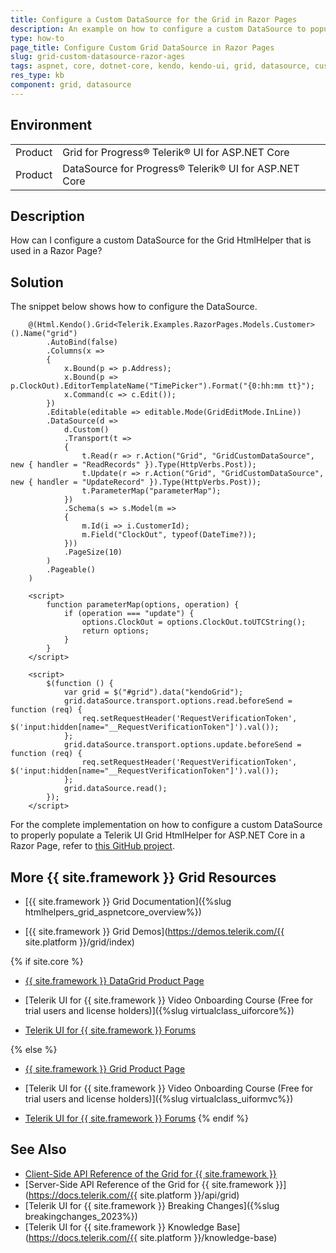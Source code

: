 ```yaml
---
title: Configure a Custom DataSource for the Grid in Razor Pages
description: An example on how to configure a custom DataSource to populate the Telerik UI for ASP.NET Core Grid HtmlHelper in a Razor Page.
type: how-to
page_title: Configure Custom Grid DataSource in Razor Pages
slug: grid-custom-datasource-razor-ages
tags: aspnet, core, dotnet-core, kendo, kendo-ui, grid, datasource, custom, custom-datasource, razor-pages, pages
res_type: kb
component: grid, datasource
---
```


## Environment

<table>
 <tr>
  <td>Product</td>
  <td>Grid for Progress® Telerik® UI for ASP.NET Core</td>
 </tr>
 <tr>
  <td>Product</td>
  <td>DataSource for Progress® Telerik® UI for ASP.NET Core</td>
 </tr>
</table>

## Description

How can I configure a custom DataSource for the Grid HtmlHelper that is used in a Razor Page?

## Solution

The snippet below shows how to configure the DataSource.

```
    @(Html.Kendo().Grid<Telerik.Examples.RazorPages.Models.Customer>().Name("grid")
        .AutoBind(false)
        .Columns(x =>
        {
            x.Bound(p => p.Address);
            x.Bound(p => p.ClockOut).EditorTemplateName("TimePicker").Format("{0:hh:mm tt}");
            x.Command(c => c.Edit());
        })
        .Editable(editable => editable.Mode(GridEditMode.InLine))
        .DataSource(d =>
            d.Custom()
            .Transport(t =>
            {
                t.Read(r => r.Action("Grid", "GridCustomDataSource", new { handler = "ReadRecords" }).Type(HttpVerbs.Post));
                t.Update(r => r.Action("Grid", "GridCustomDataSource", new { handler = "UpdateRecord" }).Type(HttpVerbs.Post));
                t.ParameterMap("parameterMap");
            })
            .Schema(s => s.Model(m =>
            {
                m.Id(i => i.CustomerId);
                m.Field("ClockOut", typeof(DateTime?));
            }))
            .PageSize(10)                
        )
        .Pageable()
    )

    <script>
        function parameterMap(options, operation) {
            if (operation === "update") {            
                options.ClockOut = options.ClockOut.toUTCString();
                return options;
            }
        }
    </script>

    <script>
        $(function () {
            var grid = $("#grid").data("kendoGrid");
            grid.dataSource.transport.options.read.beforeSend = function (req) {
                req.setRequestHeader('RequestVerificationToken', $('input:hidden[name="__RequestVerificationToken"]').val());
            };
            grid.dataSource.transport.options.update.beforeSend = function (req) {
                req.setRequestHeader('RequestVerificationToken', $('input:hidden[name="__RequestVerificationToken"]').val());
            };
            grid.dataSource.read();
        });
    </script>
```

For the complete implementation on how to configure a custom DataSource to properly populate a Telerik UI Grid HtmlHelper for ASP.NET Core in a Razor Page, refer to [this GitHub project](https://github.com/telerik/ui-for-aspnet-core-examples/tree/master/Telerik.Examples.RazorPages).

## More {{ site.framework }} Grid Resources

* [{{ site.framework }} Grid Documentation]({%slug htmlhelpers_grid_aspnetcore_overview%})

* [{{ site.framework }} Grid Demos](https://demos.telerik.com/{{ site.platform }}/grid/index)

{% if site.core %}
* [{{ site.framework }} DataGrid Product Page](https://www.telerik.com/aspnet-core-ui/grid)

* [Telerik UI for {{ site.framework }} Video Onboarding Course (Free for trial users and license holders)]({%slug virtualclass_uiforcore%})

* [Telerik UI for {{ site.framework }} Forums](https://www.telerik.com/forums/aspnet-core-ui)

{% else %}
* [{{ site.framework }} Grid Product Page](https://www.telerik.com/aspnet-mvc/grid)

* [Telerik UI for {{ site.framework }} Video Onboarding Course (Free for trial users and license holders)]({%slug virtualclass_uiformvc%})

* [Telerik UI for {{ site.framework }} Forums](https://www.telerik.com/forums/aspnet-mvc)
{% endif %}

## See Also

* [Client-Side API Reference of the Grid for {{ site.framework }}](https://docs.telerik.com/kendo-ui/api/javascript/ui/grid)
* [Server-Side API Reference of the Grid for {{ site.framework }}](https://docs.telerik.com/{{ site.platform }}/api/grid)
* [Telerik UI for {{ site.framework }} Breaking Changes]({%slug breakingchanges_2023%})
* [Telerik UI for {{ site.framework }} Knowledge Base](https://docs.telerik.com/{{ site.platform }}/knowledge-base)
